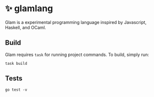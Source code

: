 # ✨ glamlang

Glam is a experimental programming language inspired by Javascript, Haskell, and OCaml. 

## Build
Glam requires `task` for running project commands. To build, simply run:
```
task build
```

## Tests

```
go test -v
```
